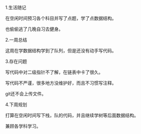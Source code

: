 1.生活随记

在空闲时间预习各个科目并写了点题，学了点数据结构。

也偷偷逃了几晚自习去健身。

2.一周总结

这周在学数据结构学到了队列，但是还没有动手写代码。

3.存在问题

写代码中对二级指针不了解，在链表中卡了很久。

写代码不严谨，很多地方没维护好，而且不习惯写注释。

git还不会上传文件。

4.下周规划

打算在空闲时间写下栈，队的代码，并且继续学树等后面数据结构。

兼顾各学科学习。

